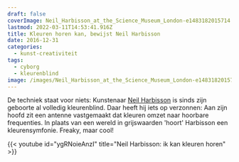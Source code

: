```yaml
---
draft: false
coverImage: Neil_Harbisson_at_the_Science_Museum_London-e1483182015714.jpg
lastmod: 2022-03-11T14:53:41.916Z
title: Kleuren horen kan, bewijst Neil Harbisson
date: 2016-12-31
categories:
  - kunst-creativiteit
tags:
  - cyborg
  - kleurenblind
image: /images/Neil_Harbisson_at_the_Science_Museum_London-e1483182015714.jpg
---
```


De techniek staat voor niets: Kunstenaar [Neil Harbisson](https://en.wikipedia.org/wiki/Neil_Harbisson) is sinds zijn geboorte al volledig kleurenblind. Daar heeft hij iets op verzonnen: Aan zijn hoofd zit een antenne vastgemaakt dat kleuren omzet naar hoorbare frequenties. In plaats van een wereld in grijswaarden 'hoort' Harbisson een kleurensymfonie. Freaky, maar cool!

{{< youtube id="ygRNoieAnzI" title="Neil Harbisson: ik kan kleuren horen" >}}
